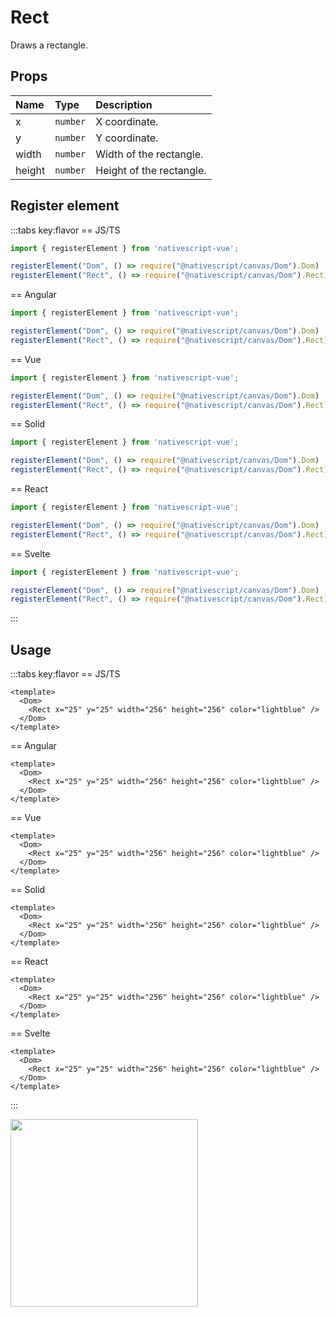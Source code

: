 # Rect

Draws a rectangle.

## Props

| Name   | Type     | Description              |
| :----- | :------- | :----------------------- |
| x      | `number` | X coordinate.            |
| y      | `number` | Y coordinate.            |
| width  | `number` | Width of the rectangle.  |
| height | `number` | Height of the rectangle. |



## Register element
:::tabs key:flavor
== JS/TS

```ts
import { registerElement } from 'nativescript-vue';

registerElement("Dom", () => require("@nativescript/canvas/Dom").Dom)
registerElement("Rect", () => require("@nativescript/canvas/Dom").Rect)
```

== Angular

```ts
import { registerElement } from 'nativescript-vue';

registerElement("Dom", () => require("@nativescript/canvas/Dom").Dom)
registerElement("Rect", () => require("@nativescript/canvas/Dom").Rect)
```

== Vue

```ts
import { registerElement } from 'nativescript-vue';

registerElement("Dom", () => require("@nativescript/canvas/Dom").Dom)
registerElement("Rect", () => require("@nativescript/canvas/Dom").Rect)
```

== Solid

```ts
import { registerElement } from 'nativescript-vue';

registerElement("Dom", () => require("@nativescript/canvas/Dom").Dom)
registerElement("Rect", () => require("@nativescript/canvas/Dom").Rect)
```

== React

```ts
import { registerElement } from 'nativescript-vue';

registerElement("Dom", () => require("@nativescript/canvas/Dom").Dom)
registerElement("Rect", () => require("@nativescript/canvas/Dom").Rect)
```

== Svelte

```ts
import { registerElement } from 'nativescript-vue';

registerElement("Dom", () => require("@nativescript/canvas/Dom").Dom)
registerElement("Rect", () => require("@nativescript/canvas/Dom").Rect)
```

:::

## Usage

:::tabs key:flavor
== JS/TS

```vue
<template>
  <Dom>
    <Rect x="25" y="25" width="256" height="256" color="lightblue" />
  </Dom>
</template>
```

== Angular

```vue
<template>
  <Dom>
    <Rect x="25" y="25" width="256" height="256" color="lightblue" />
  </Dom>
</template>
```

== Vue

```vue
<template>
  <Dom>
    <Rect x="25" y="25" width="256" height="256" color="lightblue" />
  </Dom>
</template>
```

== Solid

```vue
<template>
  <Dom>
    <Rect x="25" y="25" width="256" height="256" color="lightblue" />
  </Dom>
</template>
```

== React

```vue
<template>
  <Dom>
    <Rect x="25" y="25" width="256" height="256" color="lightblue" />
  </Dom>
</template>
```

== Svelte

```vue
<template>
  <Dom>
    <Rect x="25" y="25" width="256" height="256" color="lightblue" />
  </Dom>
</template>
```

:::

<img height="300px" width="300px" style="margin-bottom: 12px;" src="/img/rect.webp"/>
